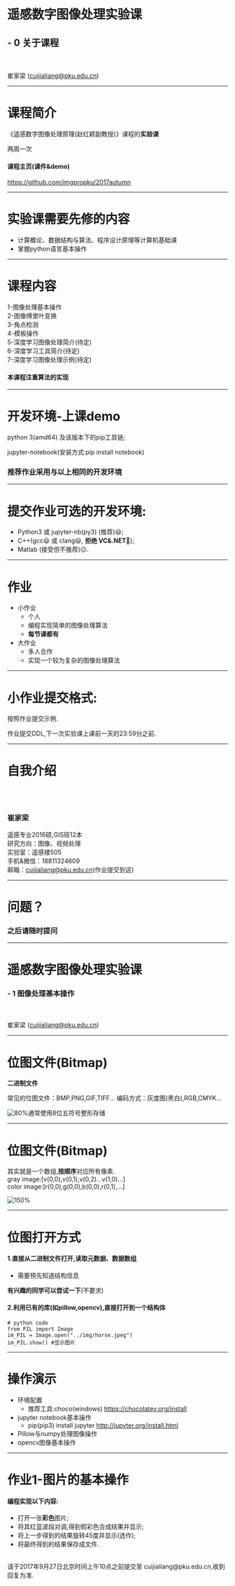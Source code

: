 <!-- page_number: true -->
<!--$theme: gaia-->

　
# 遥感数字图像处理实验课
## - 0 关于课程
<br/><br/>
崔家梁
(cuijialiang@pku.edu.cn)  

---
# 课程简介

《遥感数字图像处理原理(赵红颖副教授)》课程的**实验课**

两周一次

#### 课程主页(课件&demo)
https://github.com/imgpropku/2017autumn

---
# 实验课需要先修的内容

- 计算概论、数据结构与算法、程序设计原理等计算机基础课  
- 掌握python语言基本操作

---

# 课程内容

1-图像处理基本操作  
2-图像傅里叶变换  
3-角点检测  
4-模板操作  
5-深度学习图像处理简介(待定)  
6-深度学习工具简介(待定)   
7-深度学习图像处理示例(待定)  

#### 本课程注重算法的实现

---
# 开发环境-上课demo


python 3(amd64) 及该版本下的pip工具链;  

jupyter-notebook(安装方式:pip install notebook)

### 推荐作业采用与以上相同的开发环境

---
# 提交作业可选的开发环境:
- Python3 或 jupyter-nb(py3) (推荐):smiley:;  
- C++(gcc:smiley: 或 clang:smiley:, **拒绝  VC&.NET**:imp:);  
- Matlab (接受但不推荐):expressionless:.  

---
# 作业
- 小作业  
  - 个人  
  - 编程实现简单的图像处理算法  
  - **每节课都有**  
- 大作业  
  - 多人合作  
  - 实现一个较为复杂的图像处理算法  
---

# 小作业提交格式:

按照作业提交示例.  

作业提交DDL,下一次实验课上课前一天的23:59分之前.

---
# 自我介绍
<br/><br/>
### **崔家梁**  

遥感专业2016硕,GIS班12本  
研究方向：图像、视频处理  
实验室：遥感楼505  
手机&微信：18811324609  
邮箱：cuijialiang@pku.edu.cn(作业提交到这)

---
# 问题？
### 之后请随时提问

---
# 遥感数字图像处理实验课
### - 1 图像处理基本操作
<br/><br/>
崔家梁
(cuijialiang@pku.edu.cn)  

---
# 位图文件(Bitmap)
**二进制文件**

常见的位图文件：BMP,PNG,GIF,TIFF...
编码方式：灰度图(黑白),RGB,CMYK...

![80%](https://upload.wikimedia.org/wikipedia/commons/thumb/3/3b/Rgb-raster-image.svg/368px-Rgb-raster-image.svg.png)通常使用8位五符号整形存储

---
# 位图文件(Bitmap)
其实就是一个数组,**按顺序**对应所有像素.  
gray image:[v(0,0),v(0,1),v(0,2)...v(1,0)...]   
color image:[r(0,0),g(0,0),b(0,0),r(0,1),...]

![150%](http://www.scan2cad.com/wp-content/uploads/2016/09/how-bitmap-images-are-stored.png)

---
# 位图打开方式
#### 1.直接从二进制文件打开,读取元数据、数据数组
- 需要预先知道结构信息

**有兴趣的同学可以尝试一下**(不要求)

#### 2.利用已有的库(如pillow,opencv),直接打开到一个结构体
```
# python code
from PIL import Image
im_PIL = Image.open("../img/horse.jpeg")
im_PIL.show() #显示图片
```

---
# 操作演示
- 环境配置
  - 推荐工具:choco(windows)
  https://chocolatey.org/install
- jupyter notebook基本操作
  - pip(pip3) install jupyter
  http://jupyter.org/install.html
- Pillow与numpy处理图像操作
- opencv图像基本操作

---
# 作业1-图片的基本操作
#### 编程实现以下内容:
- 打开一张**彩色**图片;  
- 将其红蓝波段对调,得到假彩色合成结果并显示;  
- 将上一步得到的结果旋转45度并显示(选作);  
- 将最终得到的结果保存成文件. 
<br/>
请于2017年9月27日北京时间上午10点之前提交至 cuijialiang@pku.edu.cn,收到回复为准.